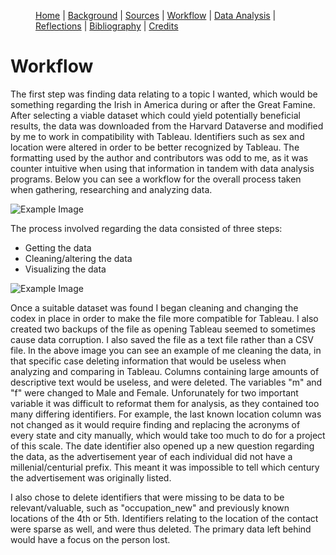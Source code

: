 
<figure>
    <p class="center-text">
        <a href="{{ site.baseurl }}/index.html">Home</a> |
        <a href="{{ site.baseurl }}/pages/background.html">Background</a> |
        <a href="{{ site.baseurl }}/pages/sources.html">Sources</a> |
        <a href="{{ site.baseurl }}/pages/workflow.html">Workflow</a> |
        <a href="{{ site.baseurl }}/pages/analysis.html">Data Analysis</a> |
        <a href="{{ site.baseurl }}/pages/reflections.html">Reflections</a> |
        <a href="{{ site.baseurl }}/pages/bibliography.html">Bibliography</a> |
        <a href="{{ site.baseurl }}/pages/credits.html">Credits</a>
    </p>
</figure>

# Workflow

The first step was finding data relating to a topic I wanted, which would be something regarding the Irish in America during or after the Great Famine. After selecting a viable dataset which could yield potentially beneficial results, the data was downloaded from the Harvard Dataverse and modified by me to work in compatibility with Tableau. Identifiers such as sex and location were altered in order to be better recognized by Tableau. The formatting used by the author and contributors was odd to me, as it was counter intuitive when using that information in tandem with data analysis programs. Below you can see a workflow for the overall process taken when gathering, researching and analyzing data. 

![Example Image](https://i.imgur.com/YnqmANs.png)

The process involved regarding the data consisted of three steps:

* Getting the data
* Cleaning/altering the data
* Visualizing the data

![Example Image](https://i.imgur.com/2VBOofb.png)

Once a suitable dataset was found I began cleaning and changing the codex in place in order to make the file more compatible for Tableau. I also created two backups of the file as opening Tableau seemed to sometimes cause data corruption. I also saved the file as a text file rather than a CSV file. In the above image you can see an example of me cleaning the data, in that specific case deleting information that would be useless when analyzing and comparing in Tableau. Columns containing large amounts of descriptive text would be useless, and were deleted. The variables "m" and "f" were changed to Male and Female. Unforunately for two important variable it was difficult to reformat them for analysis, as they contained too many differing identifiers. For example, the last known location column was not changed as it would require finding and replacing the acronyms of every state and city manually, which would take too much to do for a project of this scale. The date identifier also opened up a new question regarding the data, as the advertisement year of each individual did not have a millenial/centurial prefix. This meant it was impossible to tell which century the advertisement was originally listed. 

I also chose to delete identifiers that were missing to be data to be relevant/valuable, such as "occupation_new" and previously known locations of the 4th or 5th. Identifiers relating to the location of the contact were sparse as well, and were thus deleted. The primary data left behind would have a focus on the person lost. 
